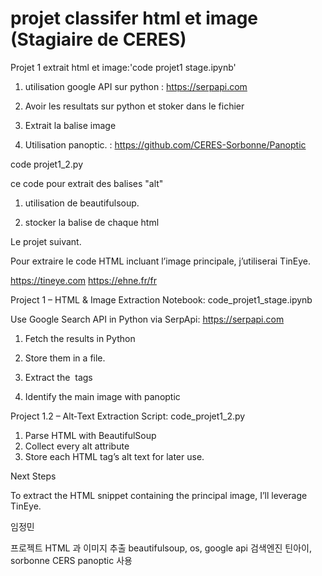 # projet classifer html et image (Stagiaire de CERES)

Projet 1 extrait html et image:'code projet1 stage.ipynb'

1. utilisation google API sur python : https://serpapi.com

2. Avoir les resultats sur python et stoker dans le fichier

3. Extrait la balise image

4. Utilisation panoptic. : https://github.com/CERES-Sorbonne/Panoptic

code projet1_2.py

ce code pour extrait des balises "alt"

1. utilisation de beautifulsoup.

2. stocker la balise de chaque html

Le projet suivant.

Pour extraire le code HTML incluant l’image principale, j’utiliserai TinEye.

https://tineye.com
https://ehne.fr/fr


Project 1 – HTML & Image Extraction
Notebook: code_projet1_stage.ipynb

Use Google Search API in Python via SerpApi: https://serpapi.com
1. Fetch the results in Python

2. Store them in a file.

3. Extract the <img> tags

4. Identify the main image with panoptic


Project 1.2 – Alt‑Text Extraction Script: code_projet1_2.py

1. Parse HTML with BeautifulSoup
2. Collect every alt attribute
3. Store each HTML tag’s alt text for later use.

Next Steps

To extract the HTML snippet containing the principal image, I’ll leverage TinEye.

임정민

프로젝트 HTML 과 이미지 추출  beautifulsoup, os, google api 검색엔진 틴아이, sorbonne CERS panoptic 사용


